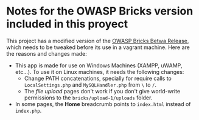 # Notes for the OWASP Bricks version included in this proyect

This project has a modified version of the
[OWASP Bricks Betwa Release](http://sechow.com/bricks/download.html), which
needs to be tweaked before its use in a vagrant machine. Here are the reasons
and changes made:

* This app is made for use on Windows Machines (XAMPP, uWAMP, etc...). To use it
on Linux machines, it needs the following changes:
	* Change PATH concatenations, specially for require calls to
	`LocalSettings.php` and `MySQLHandler.php` from `\` to `/`.
	* The _file upload_ pages don't work if you don't give world-write
	permissions to the `bricks/upload-1/uploads` folder.
* In some pages, the __Home__ breadcrumb points to `index.html` instead of
`index.php`.
